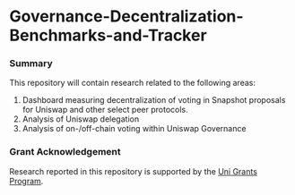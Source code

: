 # Governance-Decentralization-Benchmarks-and-Tracker

### Summary
This repository will contain research related to the following areas:
1. Dashboard measuring decentralization of voting in Snapshot proposals for Uniswap and other select peer protocols.
2. Analysis of Uniswap delegation
3. Analysis of on-/off-chain voting within Uniswap Governance

### Grant Acknowledgement
Research reported in this repository is supported by the [Uni Grants Program](https://www.unigrants.org/).
